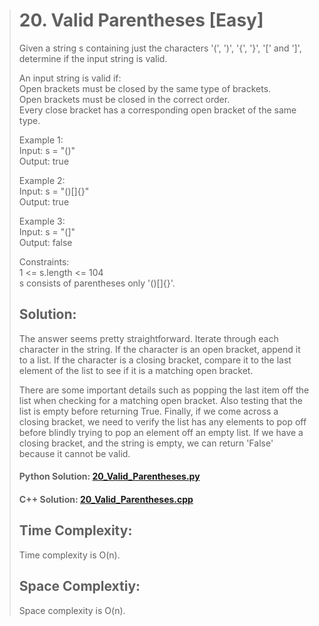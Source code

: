 > # 20. Valid Parentheses [Easy]
>Given a string s containing just the characters '(', ')', '{', '}', '[' and ']', determine if the input string is valid.
>
>An input string is valid if:  
>Open brackets must be closed by the same type of brackets.  
>Open brackets must be closed in the correct order.  
>Every close bracket has a corresponding open bracket of the same type.  
>
>Example 1:  
>Input: s = "()"  
>Output: true
>
>Example 2:  
>Input: s = "()[]{}"  
>Output: true
>
>Example 3:  
>Input: s = "(]"  
>Output: false  
>
>Constraints:  
>1 <= s.length <= 104  
>s consists of parentheses only '()[]{}'.
>
>## Solution:
>The answer seems pretty straightforward. Iterate through each character in the string. If the character is an open bracket, append it to a list. If the character is a closing bracket, compare it to the last element of the list to see if it is a matching open bracket.
> 
>There are some important details such as popping the last item off the list when checking for a matching open bracket. Also testing that the list is empty before returning True. Finally, if we come across a closing bracket, we need to verify the list has any elements to pop off before blindly trying to pop an element off an empty list. If we have a closing bracket, and the string is empty, we can return 'False' because it cannot be valid.
>
> #### Python Solution: [20_Valid_Parentheses.py](/python/20_Valid_Parentheses.py)
> #### C++ Solution: [20_Valid_Parentheses.cpp](/c++/20_Valid_Paraentheses.cpp)
>
>## Time Complexity:
>Time complexity is O(n).
>
>## Space Complextiy:
>Space complexity is O(n).